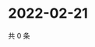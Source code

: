 # 2022-02-21

共 0 条

<!-- BEGIN WEIBO -->
<!-- 最后更新时间 Mon Feb 21 2022 05:12:59 GMT+0800 (China Standard Time) -->

<!-- END WEIBO -->
